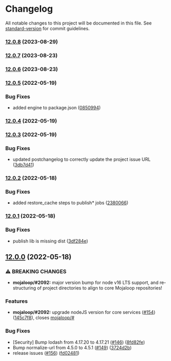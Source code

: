 # Changelog

All notable changes to this project will be documented in this file. See [standard-version](https://github.com/conventional-changelog/standard-version) for commit guidelines.

### [12.0.8](https://github.com/mojaloop/central-services-metrics/compare/v12.0.7...v12.0.8) (2023-08-29)

### [12.0.7](https://github.com/mojaloop/central-services-metrics/compare/v12.0.6...v12.0.7) (2023-08-23)

### [12.0.6](https://github.com/mojaloop/central-services-metrics/compare/v12.0.5...v12.0.6) (2023-08-23)

### [12.0.5](https://github.com/mojaloop/central-services-metrics/compare/v12.0.4...v12.0.5) (2022-05-19)


### Bug Fixes

* added engine to package.json ([0850994](https://github.com/mojaloop/central-services-metrics/commit/0850994238b4e0d2cf41c85a13bb54eb73e05fee))

### [12.0.4](https://github.com/mojaloop/central-services-metrics/compare/v12.0.3...v12.0.4) (2022-05-19)

### [12.0.3](https://github.com/mojaloop/central-services-metrics/compare/v12.0.2...v12.0.3) (2022-05-19)


### Bug Fixes

* updated postchangelog to correctly update the project issue URL ([3db7d41](https://github.com/mojaloop/central-services-metrics/commit/3db7d410655238610f154ac5cb297b95cd48cb2b))

### [12.0.2](https://github.com/mojaloop/central-services-metrics/compare/v12.0.1...v12.0.2) (2022-05-18)


### Bug Fixes

* added restore_cache steps to publish* jobs ([2380066](https://github.com/mojaloop/central-services-metrics/commit/23800663223e29c9861a68613e8a1499bb73542c))

### [12.0.1](https://github.com/mojaloop/central-services-metrics/compare/v12.0.0...v12.0.1) (2022-05-18)


### Bug Fixes

* publish lib is missing dist ([3df284e](https://github.com/mojaloop/central-services-metrics/commit/3df284ef9c49675c702395c697f67b0133a4aa67))

## [12.0.0](https://github.com/mojaloop/central-services-metrics/compare/v11.0.0...v12.0.0) (2022-05-18)


### ⚠ BREAKING CHANGES

* **mojaloop/#2092:** major version bump for node v16 LTS support, and re-structuring of project directories to align to core Mojaloop repositories!

### Features

* **mojaloop/#2092:** upgrade nodeJS version for core services ([#154](https://github.com/mojaloop/central-services-metrics/issues/154)) ([145c7f8](https://github.com/mojaloop/central-services-metrics/commit/145c7f873eb7cf622d58a3b305f4953327af0a74)), closes [mojaloop/#](https://github.com/mojaloop/project/issues/)


### Bug Fixes

* [Security] Bump lodash from 4.17.20 to 4.17.21 ([#146](https://github.com/mojaloop/central-services-metrics/issues/146)) ([8fd82fe](https://github.com/mojaloop/central-services-metrics/commit/8fd82fe4aac9e6320e2536a2c7763cc879f630ca))
* Bump normalize-url from 4.5.0 to 4.5.1 ([#149](https://github.com/mojaloop/central-services-metrics/issues/149)) ([3724d2b](https://github.com/mojaloop/central-services-metrics/commit/3724d2b58119bc1c2c85e619ce0a7595976c9f2f))
* release issues ([#156](https://github.com/mojaloop/central-services-metrics/issues/156)) ([fd02481](https://github.com/mojaloop/central-services-metrics/commit/fd02481d34a6c9417a6886cc46250bf3eca92e27))
